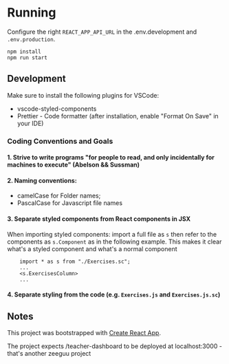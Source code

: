# Running

Configure the right `REACT_APP_API_URL` in the .env.development and `.env.production`. 

    npm install
    npm run start
   
## Development

Make sure to install the following plugins for VSCode:
- vscode-styled-components
- Prettier - Code formatter (after installation, enable "Format On Save" in your IDE)




### Coding Conventions and Goals

#### 1. Strive to write programs "for people to read, and only incidentally for machines to execute" (Abelson && Sussman)

#### 2. Naming conventions: 

   * camelCase for Folder names; 
   * PascalCase for Javascript file names 
    
#### 3. Separate styled components from React components in JSX
When importing styled components: import a full file as `s` 
then refer to the components as `s.Component` as in the following
example. This makes it clear what's a styled component and what's
a normal component


```
    import * as s from "./Exercises.sc";
    ... 
    <s.ExercisesColumn>
    ... 
```
#### 4. Separate styling from the code (e.g. `Exercises.js` and `Exercises.js.sc`)

## Notes

This project was bootstrapped with [Create React App](https://github.com/facebook/create-react-app).

The project expects /teacher-dashboard to be deployed at localhost:3000 - that's another zeeguu project

